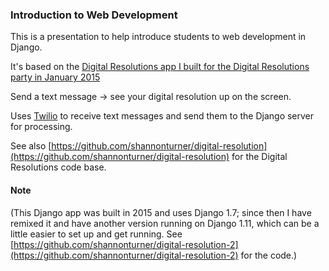 ### Introduction to Web Development

This is a presentation to help introduce students to web development in Django.

It's based on the [Digital Resolutions app I built for the Digital Resolutions party in January 2015](https://shannonvturner.com/resolutions)

Send a text message -> see your digital resolution up on the screen.

Uses [Twilio](https://www.twilio.com/) to receive text messages and send them to the Django server for processing.

See also [https://github.com/shannonturner/digital-resolution](https://github.com/shannonturner/digital-resolution) for the Digital Resolutions code base.

#### Note

(This Django app was built in 2015 and uses Django 1.7; since then I have remixed it and have another version running on Django 1.11, which can be a little easier to set up and get running. See [https://github.com/shannonturner/digital-resolution-2](https://github.com/shannonturner/digital-resolution-2) for the code.)